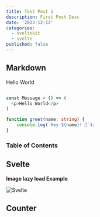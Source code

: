 ```yaml
---
title: Test Post 1
description: First Post Desc
date: '2023-12-12'
categories:
  - sveltekit
  - svelte
published: false
---
```


<script>
  import Counter from './counter.svelte';
</script>

## Markdown

Hello World

```ts

const Message = () => (
  <p>Hello World</p>
)

function greet(name: string) {
	console.log(`Hey ${name}! 👋`);
}

```

### Table of Contents

## Svelte

**Image lazy load Example**

![Svelte](favicon.png)

## Counter

<Counter />
